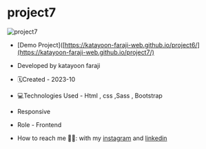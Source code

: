 # project7

![project7]([https://github.com/katayoon-faraji-web/project7/assets/144775981/61069482-91f2-4e3a-bf3e-5bec17e66eef])

- [Demo Project]([https://katayoon-faraji-web.github.io/project6/](https://katayoon-faraji-web.github.io/project7/)

- Developed by katayoon faraji

- 🗓️Created - 2023-10

- 💻Technologies Used - Html , css ,Sass , Bootstrap

- Responsive
  
- Role - Frontend

- How to reach me 👩🏻: with my [instagram](https://instagram.com/katayoon_faraji_web) and [linkedin](https://www.linkedin.com/in/katayoon-faraji-web-3b722b207r)
